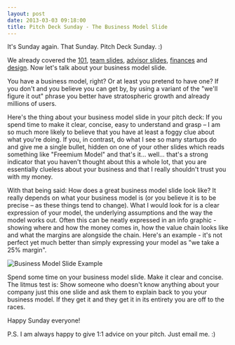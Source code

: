 ```yaml
---
layout: post
date: 2013-03-03 09:18:00
title: Pitch Deck Sunday - The Business Model Slide
---
```

It's Sunday again. That Sunday. Pitch Deck Sunday. :)

We already covered the [101](http://theheretic.me/2013/01/13/pitch-deck-sunday-101/), [team slides](http://theheretic.me/2013/01/20/pitch-deck-sunday-the-team-slide/), [advisor slides](http://theheretic.me/2013/01/27/pitch-deck-sunday-advisors/), [finances](http://theheretic.me/2013/02/03/pitch-deck-sunday-finances/) and [design](http://theheretic.me/2013/02/10/pitch-deck-sunday-a-word-about-design/). Now let's talk about your business model slide.

You have a business model, right? Or at least you pretend to have one? If you don't and you believe you can get by, by using a variant of the "we'll figure it out" phrase you better have stratospheric growth and already millions of users.

Here's the thing about your business model slide in your pitch deck: If you spend time to make it clear, concise, easy to understand and grasp – I am so much more likely to believe that you have at least a foggy clue about what you're doing. If you, in contrast, do what I see so many startups do and give me a single bullet, hidden on one of your other slides which reads something like "Freemium Model" and that's it… well… that's a strong indicator that you haven't thought about this a whole lot, that you are essentially clueless about your business and that I really shouldn't trust you with my money.

With that being said: How does a great business model slide look like? It really depends on what your business model is (or you believe it is to be precise – as these things tend to change). What I would look for is a clear expression of your model, the underlying assumptions and the way the model works out. Often this can be neatly expressed in an info graphic - showing where and how the money comes in, how the value chain looks like and what the margins are alongside the chain. Here's an example - it's not perfect yet much better than simply expressing your model as "we take a 25% margin".

![Business Model Slide Example](http://theheretic.me/images/posts/2013-03-03-business-model.jpg)

Spend some time on your business model slide. Make it clear and concise. The litmus test is: Show someone who doesn't know anything about your company just this one slide and ask them to explain back to you your business model. If they get it and they get it in its entirety you are off to the races.

Happy Sunday everyone!

P.S. I am always happy to give 1:1 advice on your pitch. Just email me. :)